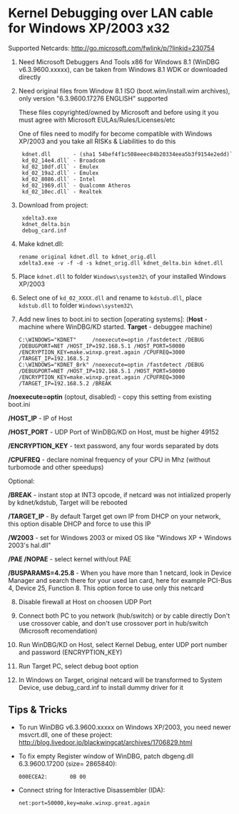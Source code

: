 Kernel Debugging over LAN cable for Windows XP/2003 x32
=======================================================

Supported Netcards: <http://go.microsoft.com/fwlink/p/?linkid=230754>

1) Need Microsoft Debuggers And Tools x86 for Windows 8.1 (WinDBG v6.3.9600.xxxxx), can be taken from Windows 8.1 WDK or downloaded directly

2) Need original files from Window 8.1 ISO (boot.wim/install.wim archives), only version "6.3.9600.17276 ENGLISH" supported

   These files copyrighted/owned by Microsoft and before using it you must agree with Microsoft EULAs/Rules/Licenses/etc

   One of files need to modify for become compatible with Windows XP/2003 and you take all RISKs & Liabilities to do this

        kdnet.dll       - (sha1 54bef4f1c508eeec84b20334eea5b3f9154e2edd)`
        kd_02_14e4.dll` - Broadcom
        kd_02_10df.dll` - Emulex
        kd_02_19a2.dll` - Emulex
        kd_02_8086.dll` - Intel
        kd_02_1969.dll` - Qualcomm Atheros
        kd_02_10ec.dll` - Realtek

3) Download from project:

        xdelta3.exe
        kdnet_delta.bin
        debug_card.inf

4) Make kdnet.dll:

       rename original kdnet.dll to kdnet_orig.dll
       xdelta3.exe -v -f -d -s kdnet_orig.dll kdnet_delta.bin kdnet.dll

5) Place `kdnet.dll` to folder `Windows\system32\` of your installed Windows XP/2003

6) Select one of `kd_02_XXXX.dll` and rename to `kdstub.dll`, place `kdstub.dll` to folder `Windows\system32\`

7) Add new lines to boot.ini to section [operating systems]:
     (**Host** -  machine where WinDBG/KD started. **Target** - debuggee machine)

       C:\WINDOWS="KDNET"     /noexecute=optin /fastdetect /DEBUG /DEBUGPORT=NET /HOST_IP=192.168.5.1 /HOST_PORT=50000 /ENCRYPTION_KEY=make.winxp.great.again /CPUFREQ=3000 /TARGET_IP=192.168.5.2
       C:\WINDOWS="KDNET_Brk" /noexecute=optin /fastdetect /DEBUG /DEBUGPORT=NET /HOST_IP=192.168.5.1 /HOST_PORT=50000 /ENCRYPTION_KEY=make.winxp.great.again /CPUFREQ=3000 /TARGET_IP=192.168.5.2 /BREAK

**/noexecute=optin** (optout, disabled) - copy this setting from existing boot.ini

**/HOST_IP** - IP of Host

**/HOST_PORT** - UDP Port of WinDBG/KD on Host, must be higher 49152

**/ENCRYPTION_KEY** - text password, any four words separated by dots

**/CPUFREQ** - declare nominal frequency of your CPU in Mhz (without turbomode and other speedups)

Optional:

**/BREAK** - instant stop at INT3 opcode, if netcard was not intialized properly by kdnet/kdstub, Target will be rebooted

**/TARGET_IP** - By default Target get own IP from DHCP on your network, this option disable DHCP and force to use this IP

**/W2003** - set for Windows 2003 or mixed OS like "Windows XP + Windows 2003's hal.dll"

**/PAE /NOPAE** - select kernel with/out PAE

**/BUSPARAMS=4.25.8** - When you have more than 1 netcard, look in Device Manager and search there for your used lan card, here for example PCI-Bus 4, Device 25, Function 8. This option force to use only this netcard

8) Disable firewall at Host on choosen UDP Port

9) Connect both PC to you network (hub/switch) or by cable directly
    Don't use crossover cable, and don't use crossover port in hub/switch (Microsoft recomendation)

10) Run WinDBG/KD on Host, select Kernel Debug, enter UDP port number and password (ENCRYPTION_KEY)

11) Run Target PC, select debug boot option

12) In Windows on Target, original netcard will be transformed to System Device, use debug_card.inf to install dummy driver for it

Tips & Tricks
-------------
- To run WinDBG v6.3.9600.xxxxx on Windows XP/2003, you need newer msvcrt.dll, one of these project: <http://blog.livedoor.jp/blackwingcat/archives/1706829.html>

- To fix empty Register window of WinDBG, patch dbgeng.dll 6.3.9600.17200 (size= 2865840):

  `000ECEA2:       0B 00`

- Connect string for Interactive Disassembler (IDA):

  `net:port=50000,key=make.winxp.great.again`